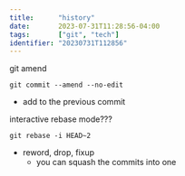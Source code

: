 ```yaml
---
title:      "history"
date:       2023-07-31T11:28:56-04:00
tags:       ["git", "tech"]
identifier: "20230731T112856"
---
```


git amend

``` shell
git commit --amend --no-edit
```
- add to the previous commit

interactive rebase mode???

``` shell
git rebase -i HEAD~2
```
- reword, drop, fixup
  * you can squash the commits into one

